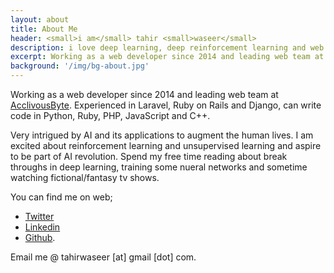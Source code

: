 ```yaml
---
layout: about
title: About Me
header: <small>i am</small> tahir <small>waseer</small>
description: i love deep learning, deep reinforcement learning and web development
excerpt: Working as a web developer since 2014 and leading web team at <a href="http://www.acclivousbyte.com/">AcclivousByte</a>. Experienced in Laravel, Ruby on Rails and Django, usually write code in Python, Ruby, PHP and JavaScript. I love deep learning, deep reinforcement learning and web development.
background: '/img/bg-about.jpg'
---
```


<p class="text-justify">Working as a web developer since 2014 and leading web team at <a href="http://www.acclivousbyte.com/">AcclivousByte</a>. Experienced in Laravel, Ruby on Rails and Django, can write code in Python, Ruby, PHP, JavaScript and C++.</p>

<p class="text-justify">Very intrigued by AI and its applications to augment the human lives. I am excited about reinforcement learning and unsupervised learning and aspire to be part of AI revolution. Spend my free time reading about break throughs in deep learning, training some nueral networks and sometime watching fictional/fantasy tv shows.</p>

You can find me on web;
- [Twitter](http://twitter.com/tahirwaseer) 
- [Linkedin](https://pk.linkedin.com/in/tahir-waseer)
- [Github](https://github.com/tahirwaseer). 

Email me @ tahirwaseer [at] gmail [dot] com.